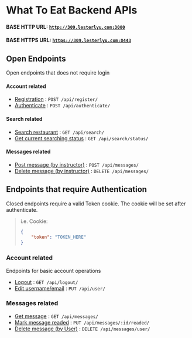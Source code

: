 # What To Eat Backend APIs

#### BASE HTTP URL: [`http://309.lesterlyu.com:3000`](http://309.lesterlyu.com:3000)
#### BASE HTTPS URL: [`https://309.lesterlyu.com:8443`](https://309.lesterlyu.com:8443)

## Open Endpoints

Open endpoints that does not require login

#### Account related
* [Registration](user/register.md) : `POST /api/register/`
* [Authenticate](user/authenticate.md) : `POST /api/authenticate/`

#### Search related
* [Search restaurant](search/search.md) : `GET /api/search/`
* [Get current searching status](search/search-status.md) : `GET /api/search/status/`

#### Messages related
* [Post message (by instructor)](messages/message-post.md) : `POST /api/messages/`
* [Delete message (by instructor)](messages/message-delete.md) : `DELETE /api/messages/`

## Endpoints that require Authentication

Closed endpoints require a valid Token cookie.
The cookie will be set after authenticate.

> i.e. Cookie: 
> ```json
> {
>     "token": "TOKEN_HERE"
> }
> ```

### Account related

Endpoints for basic account operations

* [Logout](user/logout.md) : `GET /api/logout/` 
* [Edit username/email](user/user-post.md) : `PUT /api/user/` 

### Messages related

* [Get message](messages/message-get.md) : `GET /api/messages/`
* [Mark message readed](messages/message-readed.md) : `PUT /api/messages/:id/readed/`
* [Delete message (by User)](messages/message-delete-user.md) : `DELETE /api/messages/user/`




